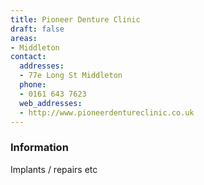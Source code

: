 ```yaml
---
title: Pioneer Denture Clinic
draft: false
areas:
- Middleton
contact:
  addresses:
  - 77e Long St Middleton
  phone:
  - 0161 643 7623
  web_addresses:
  - http://www.pioneerdentureclinic.co.uk
---
```


### Information
Implants / repairs etc

